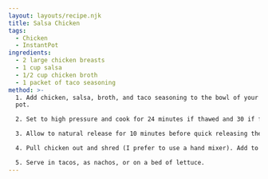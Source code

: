 ```yaml
---
layout: layouts/recipe.njk
title: Salsa Chicken
tags:
  - Chicken
  - InstantPot
ingredients:
  - 2 large chicken breasts
  - 1 cup salsa
  - 1/2 cup chicken broth
  - 1 packet of taco seasoning
method: >-
  1. Add chicken, salsa, broth, and taco seasoning to the bowl of your instant
  pot.

  2. Set to high pressure and cook for 24 minutes if thawed and 30 if frozen. 

  3. Allow to natural release for 10 minutes before quick releasing the remaining pressure.

  4. Pull chicken out and shred (I prefer to use a hand mixer). Add to the shredded chicken as much of the salsa mixture as you'd prefer and stir to combine. 

  5. Serve in tacos, as nachos, or on a bed of lettuce.
---
```

